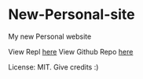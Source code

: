# New-Personal-site

My new Personal website

View Repl [here](https://replit.com/@Raadsel/Raadselv?=1)
View Github Repo [here](https://github.com/Raadsl/raadsl.github.io)

License: MIT.
Give credits :)
